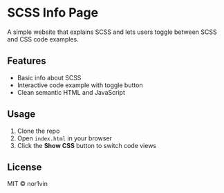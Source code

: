 # SCSS Info Page

A simple website that explains SCSS and lets users toggle between SCSS and CSS code examples.

## Features

- Basic info about SCSS
- Interactive code example with toggle button
- Clean semantic HTML and JavaScript

## Usage

1. Clone the repo  
2. Open `index.html` in your browser  
3. Click the **Show CSS** button to switch code views

## License

MIT © nor1vin
